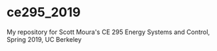 # ce295_2019
My repository for Scott Moura's CE 295 Energy Systems and Control, Spring 2019, UC Berkeley
